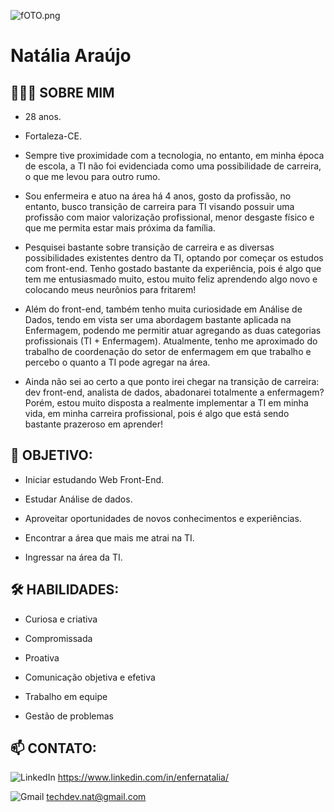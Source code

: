 ![fOTO.png](https://i.postimg.cc/tTwDjk3G/fOTO.png)

# Natália Araújo

## 👩🏻‍💻 SOBRE MIM

- 28 anos.

- Fortaleza-CE.

- Sempre tive proximidade com a tecnologia, no entanto, em minha época de escola, a TI não foi evidenciada como uma possibilidade de carreira, o que me levou para outro rumo. 

- Sou enfermeira e atuo na área há 4 anos, gosto da profissão, no entanto, busco transição de carreira para TI visando possuir uma profissão com maior valorização profissional, menor desgaste físico e que me permita estar mais próxima da família.

- Pesquisei bastante sobre transição de carreira e as diversas possibilidades existentes dentro da TI, optando por começar os estudos com front-end. Tenho gostado bastante da experiência, pois é algo que tem me entusiasmado muito, estou muito feliz aprendendo algo novo e colocando meus neurônios para fritarem!

- Além do front-end, também tenho muita curiosidade em Análise de Dados, tendo em vista ser uma abordagem bastante aplicada na Enfermagem, podendo me permitir atuar agregando as duas categorias profissionais (TI + Enfermagem). Atualmente, tenho me aproximado do trabalho de coordenação do setor de enfermagem em que trabalho e percebo o quanto a TI pode agregar na área.

- Ainda não sei ao certo a que ponto irei chegar na transição de carreira: dev front-end, analista de dados, abadonarei totalmente a enfermagem? Porém, estou muito disposta a realmente implementar a TI em minha vida, em minha carreira profissional, pois é algo que está sendo bastante prazeroso em aprender!

## 🎯 OBJETIVO:
- Iniciar estudando Web Front-End.

- Estudar Análise de dados.

- Aproveitar oportunidades de novos conhecimentos e experiências.

- Encontrar a área que mais me atrai na TI.

- Ingressar na área da TI.

## 🛠️ HABILIDADES:
- Curiosa e criativa

- Compromissada

- Proativa

- Comunicação objetiva e efetiva

- Trabalho em equipe

- Gestão de problemas

## 📫 CONTATO:
![LinkedIn](https://img.shields.io/badge/LinkedIn-0077B5?style=for-the-badge&logo=linkedin&logoColor=white)
https://www.linkedin.com/in/enfernatalia/


![Gmail](https://img.shields.io/badge/Gmail-D14836?style=for-the-badge&logo=gmail&logoColor=white)
techdev.nat@gmail.com